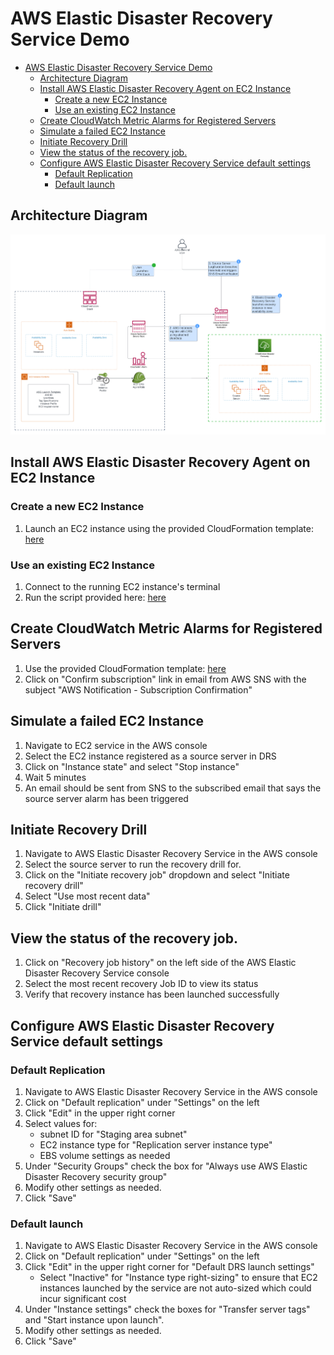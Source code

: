 # AWS Elastic Disaster Recovery Service Demo

- [AWS Elastic Disaster Recovery Service Demo](#aws-elastic-disaster-recovery-service-demo)
  - [Architecture Diagram](#architecture-diagram)
  - [Install AWS Elastic Disaster Recovery Agent on EC2 Instance](#install-aws-elastic-disaster-recovery-agent-on-ec2-instance)
    - [Create a new EC2 Instance](#create-a-new-ec2-instance)
    - [Use an existing EC2 Instance](#use-an-existing-ec2-instance)
  - [Create CloudWatch Metric Alarms for Registered Servers](#create-cloudwatch-metric-alarms-for-registered-servers)
  - [Simulate a failed EC2 Instance](#simulate-a-failed-ec2-instance)
  - [Initiate Recovery Drill](#initiate-recovery-drill)
  - [View the status of the recovery job.](#view-the-status-of-the-recovery-job)
  - [Configure AWS Elastic Disaster Recovery Service default settings](#configure-aws-elastic-disaster-recovery-service-default-settings)
    - [Default Replication](#default-replication)
    - [Default launch](#default-launch)

## Architecture Diagram
![](/diagrams/AWS%20Elastic%20Disaster%20Recovery%20Demo%20Architecture.png)

## Install AWS Elastic Disaster Recovery Agent on EC2 Instance

### Create a new EC2 Instance

1. Launch an EC2 instance using the provided CloudFormation template: [here](templates/ec2_instance.yaml)

### Use an existing EC2 Instance

1. Connect to the running EC2 instance's terminal
2. Run the script provided here: [here](scripts/init_script.sh)

## Create CloudWatch Metric Alarms for Registered Servers

1. Use the provided CloudFormation template: [here](templates/drs_alarm.yaml)
2. Click on "Confirm subscription" link in email from AWS SNS with the subject "AWS Notification - Subscription Confirmation"

## Simulate a failed EC2 Instance
1. Navigate to EC2 service in the AWS console
2. Select the EC2 instance registered as a source server in DRS
3. Click on "Instance state" and select "Stop instance"
4. Wait 5 minutes
5. An email should be sent from SNS to the subscribed email that says the source server alarm has been triggered

## Initiate Recovery Drill
1. Navigate to AWS Elastic Disaster Recovery Service in the AWS console
2. Select the source server to run the recovery drill for.
3. Click on the "Initiate recovery job" dropdown and select "Initiate recovery drill"
4. Select "Use most recent data"
5. Click "Initiate drill"

## View the status of the recovery job.

1. Click on "Recovery job history" on the left side of the AWS Elastic Disaster Recovery Service console
2. Select the most recent recovery Job ID to view its status
3. Verify that recovery instance has been launched successfully

## Configure AWS Elastic Disaster Recovery Service default settings

### Default Replication

1. Navigate to AWS Elastic Disaster Recovery Service in the AWS console
2. Click on "Default replication" under "Settings" on the left
3. Click "Edit" in the upper right corner
4. Select values for:
      - subnet ID for "Staging area subnet"
      - EC2 instance type for "Replication server instance type"
      - EBS volume settings as needed
5. Under "Security Groups" check the box for "Always use AWS Elastic Disaster Recovery security group"
6. Modify other settings as needed.
7. Click "Save"

### Default launch
1. Navigate to AWS Elastic Disaster Recovery Service in the AWS console
2. Click on "Default replication" under "Settings" on the left
3. Click "Edit" in the upper right corner for "Default DRS launch settings"
    - Select "Inactive" for "Instance type right-sizing" to ensure that EC2 instances launched by the service are not auto-sized which could incur significant cost
4. Under "Instance settings" check the boxes for "Transfer server tags" and "Start instance upon launch".
5. Modify other settings as needed.
6. Click "Save"

